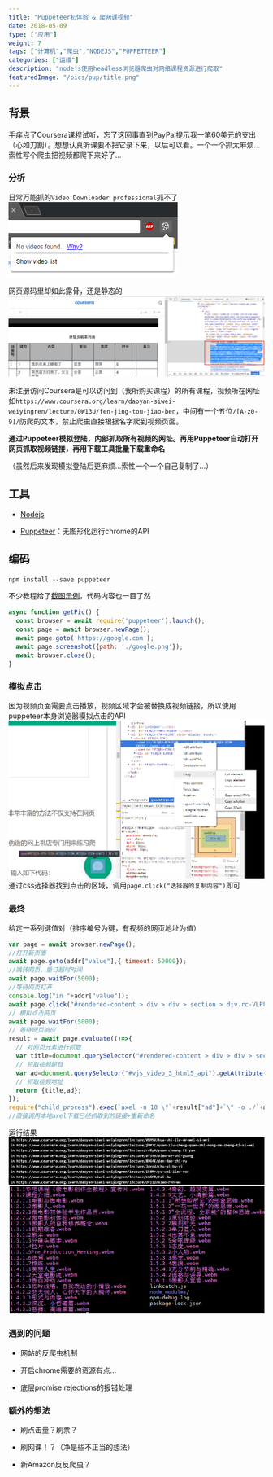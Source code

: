 ```yaml
---
title: "Puppeteer初体验 & 爬网课视频"
date: 2018-05-09
type: ["应用"]
weight: 7
tags: ["计算机","爬虫","NODEJS","PUPPETTEER"]
categories: ["运维"]
description: "nodejs使用headless浏览器爬虫对网络课程资源进行爬取"
featuredImage: "/pics/pup/title.png"
---
```

## 背景
手痒点了Coursera课程试听，忘了这回事直到PayPal提示我一笔60美元的支出（心如刀割）。想想认真听课要不把它录下来，以后可以看。一个一个抓太麻烦…索性写个爬虫把视频都爬下来好了…

### 分析
日常万能抓的``Video Downloader professional``抓不了
![](/pics/pup/01.png)

网页源码里却如此露骨，还是静态的
![](/pics/pup/02.png)

未注册访问Coursera是可以访问到（我所购买课程）的所有课程，视频所在网址如``https://www.coursera.org/learn/daoyan-siwei-weiyingren/lecture/0W13U/fen-jing-tou-jiao-ben``，中间有一个五位``/[A-z0-9]/``防爬的文本，禁止爬虫直接根据名字爬到视频页面。

**通过Puppeteer模拟登陆，内部抓取所有视频的网址。再用Puppeteer自动打开网页抓取视频链接，再用下载工具批量下载重命名**

（虽然后来发现模拟登陆后更麻烦…索性一个一个自己复制了…）

## 工具
- [Nodejs](https://nodejs.org/)

- [Puppeteer](https://github.com/GoogleChrome/puppeteer)：无图形化运行chrome的API

## 编码
``npm install --save puppeteer``

不少教程给了[截图示例](https://blog.fundebug.com/2017/11/01/guide-to-automating-scraping-the-web-with-js/)，代码内容也一目了然
```js
async function getPic() {
  const browser = await require('puppeteer').launch();
  const page = await browser.newPage();
  await page.goto('https://google.com');
  await page.screenshot({path: './google.png'});
  await browser.close();
}
```

### 模拟点击
因为视频页面需要点击播放，视频区域才会被替换成视频链接，所以使用puppeteer本身浏览器模拟点击的API
![](/pics/pup/04.png)
通过css选择器找到点击的区域，调用``page.click("选择器的复制内容")``即可

### 最终
给定一系列键值对（排序编号为键，有视频的网页地址为值）
```js
var page = await browser.newPage();
//打开新页面
await page.goto(addr["value"],{ timeout: 50000});
//跳转网页，重订超时时间
await page.waitFor(5000);
//等待网页打开
console.log("in "+addr["value"]);
await page.click("#rendered-content > div > div > section > div.rc-VLPLoggedOutPage > div.rc-VLPVideoPlayer > div > div.video-overlay.video-js.vjs-big-play-centered > button");
// 模拟点击网页
await page.waitFor(5000);
// 等待网页响应
result = await page.evaluate(()=>{
  // 对网页元素进行抓取
  var title=document.querySelector("#rendered-content > div > div > section > div.rc-VLPLoggedOutPage > div.rc-VLPVideoPlayer > h1").innerText;
  // 抓取视频题目
  var ad=document.querySelector("#vjs_video_3_html5_api").getAttribute("src");
  // 抓取视频地址
  return {title,ad};
});
require("child_process").exec(`axel -n 10 \"`+result["ad"]+`\" -o ./`+addr["key"]+result["title"]+".webm\n",(e,so,se)=>{});
//直接调用本地axel下载已经抓取到的链接+重新命名
```

运行结果
![](/pics/pup/03.png)
![](/pics/pup/05.png)

### 遇到的问题

- 网站的反爬虫机制

- 开启chrome需要的资源有点…

- 底层promise rejections的报错处理

### 额外的想法

- 刷点击量？刷票？

- 刷网课！？（净是些不正当的想法）

- 新Amazon反反爬虫？
